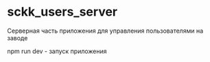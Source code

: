 # sckk_users_server
Серверная часть приложения для управления пользователями на заводе

npm run dev - запуск приложения
